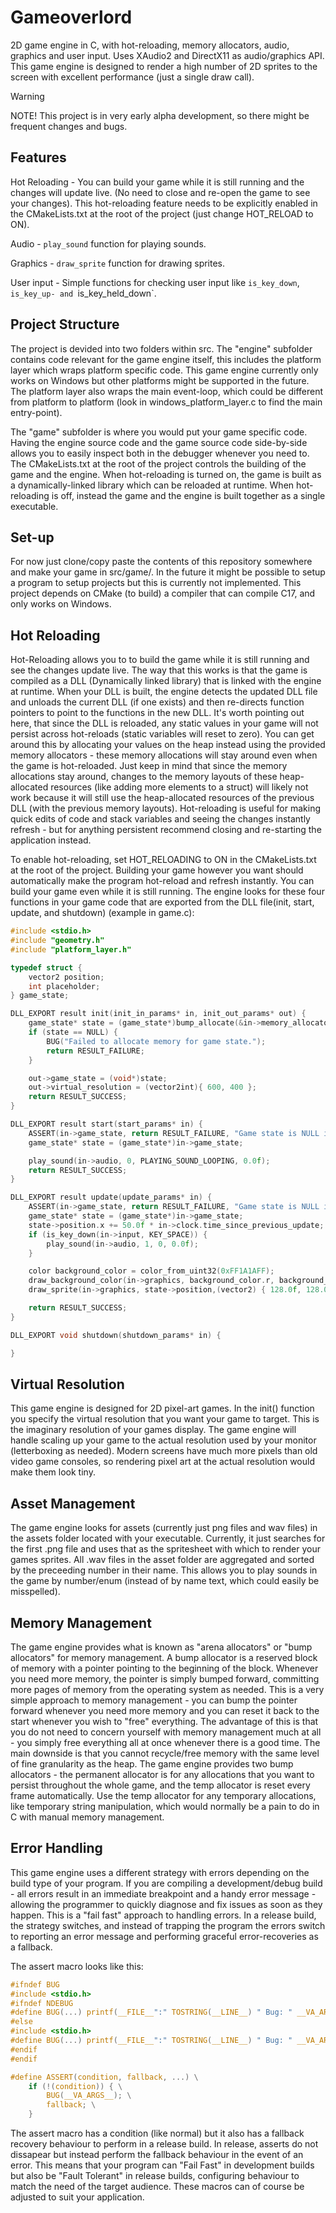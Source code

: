 # Gameoverlord

2D game engine in C, with hot-reloading, memory allocators, audio, graphics and user input. Uses XAudio2 and DirectX11 as audio/graphics API. This game engine is designed to render a high number of 2D sprites to the screen with excellent performance (just a single draw call). 

> [!WARNING]
> NOTE! This project is in very early alpha development, so there might be frequent changes and bugs. 

## Features

Hot Reloading - You can build your game while it is still running and the changes will update live. (No need to close and re-open the game to see your changes). This hot-reloading feature needs to be explicitly enabled in the CMakeLists.txt at the root of the project (just change HOT_RELOAD to ON).

Audio - `play_sound` function for playing sounds.

Graphics - `draw_sprite` function for drawing sprites.

User input - Simple functions for checking user input like `is_key_down`, `is_key_up- and `is_key_held_down`.

## Project Structure

The project is devided into two folders within src. The "engine" subfolder contains code relevant for the game engine itself, this includes the platform layer which wraps platform specific code. This game engine currently only works on Windows but other platforms might be supported in the future. The platform layer also wraps the main event-loop, which could be different from platform to platform (look in windows_platform_layer.c to find the main entry-point).

The "game" subfolder is where you would put your game specific code. Having the engine source code and the game source code side-by-side allows you to easily inspect both in the debugger whenever you need to. The CMakeLists.txt at the root of the project controls the building of the game and the engine. When hot-reloading is turned on, the game is built as a dynamically-linked library which can be reloaded at runtime. When hot-reloading is off, instead the game and the engine is built together as a single executable.

## Set-up

For now just clone/copy paste the contents of this repository somewhere and make your game in src/game/. In the future it might be possible to setup a program to setup projects but this is currently not implemented. This project depends on CMake (to build) a compiler that can compile C17, and only works on Windows. 

## Hot Reloading

Hot-Reloading allows you to to build the game while it is still running and see the changes update live. The way that this works is that the game is compiled as a DLL (Dynamically linked library) that is linked with the engine at runtime. When your DLL is built, the engine detects the updated DLL file and unloads the current DLL (if one exists) and then re-directs function pointers to point to the functions in the new DLL. It's worth pointing out here, that since the DLL is reloaded, any static values in your game will not persist across hot-reloads (static variables will reset to zero). You can get around this by allocating your values on the heap instead using the provided memory allocators - these memory allocations will stay around even when the game is hot-reloaded. Just keep in mind that since the memory allocations stay around, changes to the memory layouts of these heap-allocated resources (like adding more elements to a struct) will likely not work because it will still use the heap-allocated resources of the previous DLL (with the previous memory layouts). Hot-reloading is useful for making quick edits of code and stack variables and seeing the changes instantly refresh - but for anything persistent recommend closing and re-starting the application instead.

To enable hot-reloading, set HOT_RELOADING to ON in the CMakeLists.txt at the root of the project. Building your game however you want should automatically make the program hot-reload and refresh instantly. You can build your game even while it is still running. The engine looks for these four functions in your game code that are exported from the DLL file(init, start, update, and shutdown) (example in game.c):

``` C
#include <stdio.h>
#include "geometry.h"
#include "platform_layer.h"

typedef struct {
    vector2 position;
    int placeholder;
} game_state;

DLL_EXPORT result init(init_in_params* in, init_out_params* out) {
    game_state* state = (game_state*)bump_allocate(&in->memory_allocators->perm, alignof(game_state), sizeof(game_state));
    if (state == NULL) {
        BUG("Failed to allocate memory for game state.");
        return RESULT_FAILURE;
    }

    out->game_state = (void*)state;
    out->virtual_resolution = (vector2int){ 600, 400 };
    return RESULT_SUCCESS;
}

DLL_EXPORT result start(start_params* in) {
    ASSERT(in->game_state, return RESULT_FAILURE, "Game state is NULL in start.");
    game_state* state = (game_state*)in->game_state;

    play_sound(in->audio, 0, PLAYING_SOUND_LOOPING, 0.0f);
    return RESULT_SUCCESS;
}

DLL_EXPORT result update(update_params* in) {
    ASSERT(in->game_state, return RESULT_FAILURE, "Game state is NULL in update.");
    game_state* state = (game_state*)in->game_state;
    state->position.x += 50.0f * in->clock.time_since_previous_update;
    if (is_key_down(in->input, KEY_SPACE)) {
        play_sound(in->audio, 1, 0, 0.0f);
    }

    color background_color = color_from_uint32(0xFF1A1AFF);
    draw_background_color(in->graphics, background_color.r, background_color.g, background_color.b, background_color.a);
    draw_sprite(in->graphics, state->position,(vector2) { 128.0f, 128.0f}, (vector2int) {0, 0},(vector2int) {64, 64}, 0.0f);

    return RESULT_SUCCESS;
}

DLL_EXPORT void shutdown(shutdown_params* in) {

}
```
## Virtual Resolution

This game engine is designed for 2D pixel-art games. In the init() function you specify the virtual resolution that you want your game to target. This is the imaginary resolution of your games display. The game engine will handle scaling up your game to the actual resolution used by your monitor (letterboxing as needed). Modern screens have much more pixels than old video game consoles, so rendering pixel art at the actual resolution would make them look tiny. 

## Asset Management

The game engine looks for assets (currently just png files and wav files) in the assets folder located with your executable. Currently, it just searches for the first .png file and uses that as the spritesheet with which to render your games sprites. All .wav files in the asset folder are aggregated and sorted by the preceeding number in their name. This allows you to play sounds in the game by number/enum (instead of by name text, which could easily be misspelled).

## Memory Management

The game engine provides what is known as "arena allocators" or "bump allocators" for memory management. A bump allocator is a reserved block of memory with a pointer pointing to the beginning of the block. Whenever you need more memory, the pointer is simply bumped forward, committing more pages of memory from the operating system as needed. This is a very simple approach to memory management - you can bump the pointer forward whenever you need more memory and you can reset it back to the start whenever you wish to "free" everything. The advantage of this is that you do not need to concern yourself with memory management much at all - you simply free everything all at once whenever there is a good time. The main downside is that you cannot recycle/free memory with the same level of fine granularity as the heap. The game engine provides two bump allocators - the permanent allocator is for any allocations that you want to persist throughout the whole game, and the temp allocator is reset every frame automatically. Use the temp allocator for any temporary allocations, like temporary string manipulation, which would normally be a pain to do in C with manual memory management.

## Error Handling

This game engine uses a different strategy with errors depending on the build type of your program. If you are compiling a development/debug build - all errors result in an immediate breakpoint and a handy error message - allowing the programmer to quickly diagnose and fix issues as soon as they happen. This is a "fail fast" approach to handling errors. In a release build, the strategy switches, and instead of trapping the program the errors switch to reporting an error message and performing graceful error-recoveries as a fallback. 

The assert macro looks like this:

```C
#ifndef BUG
#include <stdio.h>
#ifndef NDEBUG
#define BUG(...) printf(__FILE__":" TOSTRING(__LINE__) " Bug: " __VA_ARGS__); fflush(stdout); BREAKPOINT()
#else
#include <stdio.h>
#define BUG(...) printf(__FILE__":" TOSTRING(__LINE__) " Bug: " __VA_ARGS__);
#endif
#endif

#define ASSERT(condition, fallback, ...) \
    if (!(condition)) { \
        BUG(__VA_ARGS__); \
        fallback; \
    }
```

The assert macro has a condition (like normal) but it also has a fallback recovery behaviour to perform in a release build. In release, asserts do not dissapear but instead perform the fallback behaviour in the event of an error. This means that your program can "Fail Fast" in development builds but also be "Fault Tolerant" in release builds, configuring behaviour to match the need of the target audience. These macros can of course be adjusted to suit your application.

